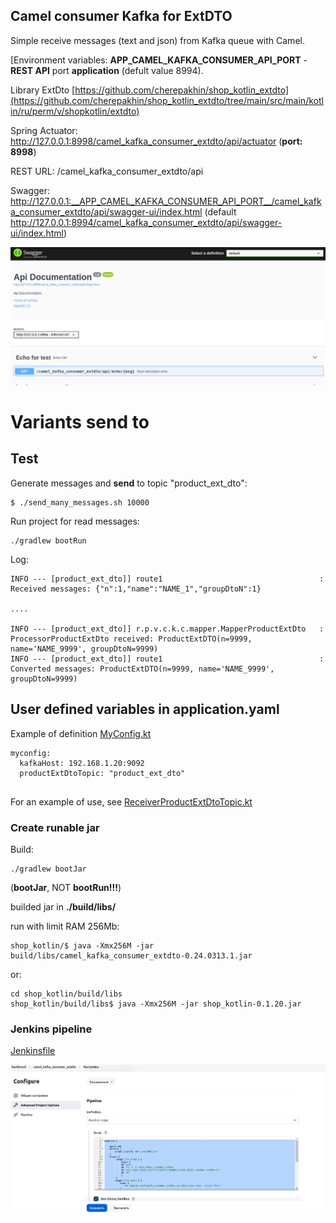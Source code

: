 ## Camel consumer Kafka for ExtDTO 

Simple receive messages (text and json) from Kafka queue with Camel.

[Environment variables:
__APP_CAMEL_KAFKA_CONSUMER_API_PORT__ - __REST API__ port __application__ (defult value 8994).

Library ExtDto [https://github.com/cherepakhin/shop_kotlin_extdto](https://github.com/cherepakhin/shop_kotlin_extdto/tree/main/src/main/kotlin/ru/perm/v/shopkotlin/extdto)

Spring Actuator: http://127.0.0.1:8998/camel_kafka_consumer_extdto/api/actuator (__port: 8998__)

REST URL: /camel_kafka_consumer_extdto/api

Swagger: http://127.0.0.1:__APP_CAMEL_KAFKA_CONSUMER_API_PORT__/camel_kafka_consumer_extdto/api/swagger-ui/index.html
(default http://127.0.0.1:8994/camel_kafka_consumer_extdto/api/swagger-ui/index.html)

![swagger](doc/swagger.png)

# Variants send to 
## Test

Generate messages and __send__ to topic "product_ext_dto":

````shell
$ ./send_many_messages.sh 10000
````

Run project for read messages:

````shell
./gradlew bootRun
````

Log:

````shell
INFO --- [product_ext_dto]] route1                                   : Received messages: {"n":1,"name":"NAME_1","groupDtoN":1}

....

INFO --- [product_ext_dto]] r.p.v.c.k.c.mapper.MapperProductExtDto   : ProcessorProductExtDto received: ProductExtDTO(n=9999, name='NAME_9999', groupDtoN=9999)
INFO --- [product_ext_dto]] route1                                   : Converted messages: ProductExtDTO(n=9999, name='NAME_9999', groupDtoN=9999)

````

## User defined variables in application.yaml

Example of definition [MyConfig.kt](https://github.com/cherepakhin/camel_kafka_consumer_extdto/blob/main/src/main/kotlin/ru/perm/v/camel/kafka/consumer_extdto/config/MyConfig.kt)

````shell
myconfig:
  kafkaHost: 192.168.1.20:9092
  productExtDtoTopic: "product_ext_dto"
  
````

For an example of use, see [ReceiverProductExtDtoTopic.kt](https://github.com/cherepakhin/camel_kafka_consumer_extdto/blob/main/src/main/kotlin/ru/perm/v/camel/kafka/consumer_extdto/service/receiver/ReceiverProductExtDtoTopic.kt)

<a id="create_runable"></a>
### Create runable jar

Build:

````shell
./gradlew bootJar
````
(**bootJar**, NOT **bootRun!!!**)

builded jar in **./build/libs/**

run with limit RAM 256Mb:

````shell
shop_kotlin/$ java -Xmx256M -jar build/libs/camel_kafka_consumer_extdto-0.24.0313.1.jar
````

or:

````shell
cd shop_kotlin/build/libs 
shop_kotlin/build/libs$ java -Xmx256M -jar shop_kotlin-0.1.20.jar
````
### Jenkins pipeline

[Jenkinsfile](https://github.com/cherepakhin/camel_kafka_consumer_extdto/blob/main/Jenkinsfile)

![jenkins_pipeline](doc/jenkins_pipeline.png)